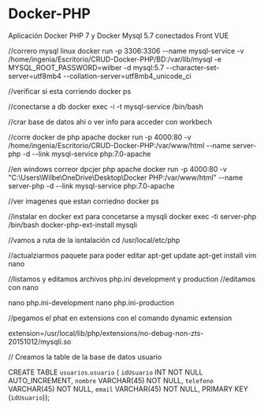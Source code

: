 # Docker-PHP
Aplicación Docker PHP 7 y Docker Mysql 5.7 conectados Front VUE

//correro mysql linux
docker run -p 3306:3306 --name mysql-service -v /home/ingenia/Escritorio/CRUD-Docker-PHP/BD:/var/lib/mysql -e MYSQL_ROOT_PASSWORD=wilber -d mysql:5.7 --character-set-server=utf8mb4 --collation-server=utf8mb4_unicode_ci

//verificar si esta corriendo 
docker ps

//conectarse a db
docker exec -i -t mysql-service /bin/bash

//crar base de datos ahi o ver info para acceder con workbech

//corre docker de php apache
docker run -p 4000:80 -v /home/ingenia/Escritorio/CRUD-Docker-PHP:/var/www/html --name server-php -d --link mysql-service php:7.0-apache

//en windows correor dpcjer php apache
docker run -p 4000:80 -v "C:\Users\Wilbe\OneDrive\Desktop\Docker PHP:/var/www/html" --name server-php -d --link mysql-service php:7.0-apache

//ver imagenes que estan corriedno
docker ps

//instalar en docker ext para concetarse a mysqli
docker exec -ti server-php /bin/bash
docker-php-ext-install mysqli

//vamos a ruta de la isntalación
cd /usr/local/etc/php

//actualziarmos paquete para poder editar
apt-get update
apt-get install vim nano

//listamos y editamos archivos php.ini development y production
//editamos con nano 

nano php.ini-development
nano php.ini-production

//pegamos el phat en extensions con el comando dynamic extension

extension=/usr/local/lib/php/extensions/no-debug-non-zts-20151012/mysqli.so


// Creamos la table de la base de datos usuario

CREATE TABLE `usuarios`.`usuario` (
  `idUsuario` INT NOT NULL AUTO_INCREMENT,
  `nombre` VARCHAR(45) NOT NULL,
  `telefono` VARCHAR(45) NOT NULL,
  `email` VARCHAR(45) NOT NULL,
  PRIMARY KEY (`idUsuario`));
